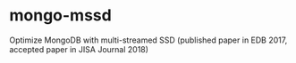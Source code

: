 # mongo-mssd
Optimize MongoDB with multi-streamed SSD (published paper in EDB 2017, accepted paper in JISA Journal 2018)
